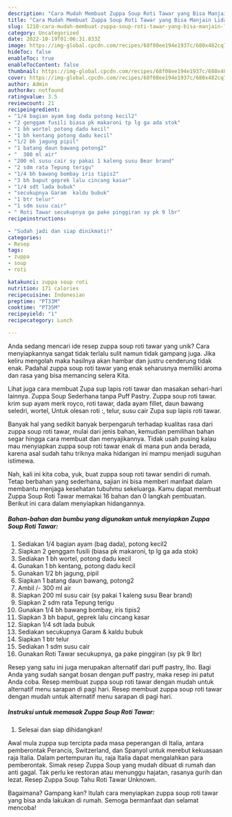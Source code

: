 ```yaml
---
description: "Cara Mudah Membuat Zuppa Soup Roti Tawar yang Bisa Manjain Lidah"
title: "Cara Mudah Membuat Zuppa Soup Roti Tawar yang Bisa Manjain Lidah"
slug: 1210-cara-mudah-membuat-zuppa-soup-roti-tawar-yang-bisa-manjain-lidah
category: Uncategorized
date: 2022-10-19T01:06:31.833Z
image: https://img-global.cpcdn.com/recipes/68f08ee194e1937c/680x482cq70/zuppa-soup-roti-tawar-foto-resep-utama.jpg
hideToc: false
enableToc: true
enableTocContent: false
thumbnail: https://img-global.cpcdn.com/recipes/68f08ee194e1937c/680x482cq70/zuppa-soup-roti-tawar-foto-resep-utama.jpg
cover: https://img-global.cpcdn.com/recipes/68f08ee194e1937c/680x482cq70/zuppa-soup-roti-tawar-foto-resep-utama.jpg
author: Admin
authorAv: notfound
ratingvalue: 3.5
reviewcount: 21
recipeingredient:
- "1/4 bagian ayam bag dada potong kecil2"
- "2 genggam fusili biasa pk makaroni tp lg ga ada stok"
- "1 bh wortel potong dadu kecil"
- "1 bh kentang potong dadu kecil"
- "1/2 bh jagung pipil"
- "1 batang daun bawang potong2"
- "  300 ml air"
- "200 ml susu cair sy pakai 1 kaleng susu Bear brand"
- "2 sdm rata Tepung terigu"
- "1/4 bh bawang bombay iris tipis2"
- "3 bh baput geprek lalu cincang kasar"
- "1/4 sdt lada bubuk"
- "secukupnya Garam  kaldu bubuk"
- "1 btr telur"
- "1 sdm susu cair"
- " Roti Tawar secukupnya ga pake pinggiran sy pk 9 lbr"
recipeinstructions:

- "Sudah jadi dan siap dinikmati!"
categories:
- Resep
tags:
- zuppa
- soup
- roti

katakunci: zuppa soup roti 
nutrition: 171 calories
recipecuisine: Indonesian
preptime: "PT33M"
cooktime: "PT35M"
recipeyield: "1"
recipecategory: Lunch

---
```





Anda sedang mencari ide resep zuppa soup roti tawar yang unik? Cara menyiapkannya sangat tidak terlalu sulit namun tidak gampang juga. Jika keliru mengolah maka hasilnya akan hambar dan justru cenderung tidak enak. Padahal zuppa soup roti tawar yang enak seharusnya memiliki aroma dan rasa yang bisa memancing selera Kita.





Lihat juga cara membuat Zupa sup lapis roti tawar dan masakan sehari-hari lainnya. Zuppa Soup Sederhana tanpa Puff Pastry. Zuppa soup roti tawar. krim sup ayam merk royco, roti tawar, dada ayam fillet, daun bawang seledri, wortel, Untuk olesan roti :, telur, susu cair Zupa sup lapis roti tawar.

Banyak hal yang sedikit banyak berpengaruh terhadap kualitas rasa dari zuppa soup roti tawar, mulai dari jenis bahan, kemudian pemilihan bahan segar hingga cara membuat dan menyajikannya. Tidak usah pusing kalau mau menyiapkan zuppa soup roti tawar enak di mana pun anda berada, karena asal sudah tahu triknya maka hidangan ini mampu menjadi suguhan istimewa.






Nah, kali ini kita coba, yuk, buat zuppa soup roti tawar sendiri di rumah. Tetap berbahan yang sederhana, sajian ini bisa memberi manfaat dalam membantu menjaga kesehatan tubuhmu sekeluarga. Kamu dapat membuat Zuppa Soup Roti Tawar memakai 16 bahan dan 0 langkah pembuatan. Berikut ini cara dalam menyiapkan hidangannya.

<!--inarticleads1-->

##### Bahan-bahan dan bumbu yang digunakan untuk menyiapkan Zuppa Soup Roti Tawar:

1. Sediakan 1/4 bagian ayam (bag dada), potong kecil2
1. Siapkan 2 genggam fusili (biasa pk makaroni, tp lg ga ada stok)
1. Sediakan 1 bh wortel, potong dadu kecil
1. Gunakan 1 bh kentang, potong dadu kecil
1. Gunakan 1/2 bh jagung, pipil
1. Siapkan 1 batang daun bawang, potong2
1. Ambil  /- 300 ml air
1. Siapkan 200 ml susu cair (sy pakai 1 kaleng susu Bear brand)
1. Siapkan 2 sdm rata Tepung terigu
1. Gunakan 1/4 bh bawang bombay, iris tipis2
1. Siapkan 3 bh baput, geprek lalu cincang kasar
1. Siapkan 1/4 sdt lada bubuk
1. Sediakan secukupnya Garam &amp; kaldu bubuk
1. Siapkan 1 btr telur
1. Sediakan 1 sdm susu cair
1. Gunakan  Roti Tawar secukupnya, ga pake pinggiran (sy pk 9 lbr)


Resep yang satu ini juga merupakan alternatif dari puff pastry, lho. Bagi Anda yang sudah sangat bosan dengan puff pastry, maka resep ini patut Anda coba. Resep membuat zuppa soup roti tawar dengan mudah untuk alternatif menu sarapan di pagi hari. Resep membuat zuppa soup roti tawar dengan mudah untuk alternatif menu sarapan di pagi hari. 

<!--inarticleads2-->

##### Instruksi untuk memasak Zuppa Soup Roti Tawar:


1. Selesai dan siap dihidangkan!

Awal mula zuppa sup tercipta pada masa peperangan di Italia, antara pemberontak Perancis, Switzerland, dan Spanyol untuk merebut kekuasaan raja Italia. Dalam pertempuran itu, raja Italia dapat mengalahkan para pemberontak. Simak resep Zuppa Soup yang mudah dibuat di rumah dan anti gagal. Tak perlu ke restoran atau menunggu hajatan, rasanya gurih dan lezat. Resep Zuppa Soup Tahu Roti Tawar Unknown. 

Bagaimana? Gampang kan? Itulah cara menyiapkan zuppa soup roti tawar yang bisa anda lakukan di rumah. Semoga bermanfaat dan selamat mencoba!

